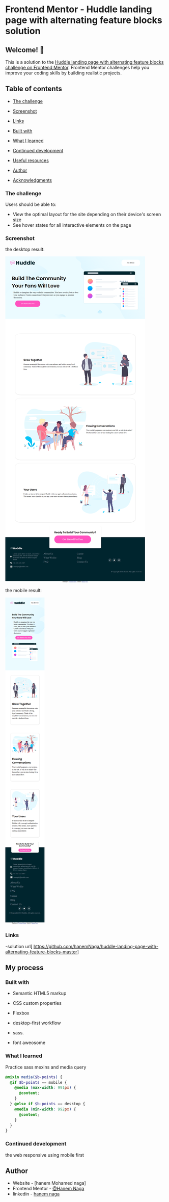 # Frontend Mentor - Huddle landing page with alternating feature blocks solution

## Welcome! 👋

This is a solution to the [Huddle landing page with alternating feature blocks challenge on Frontend Mentor](https://www.frontendmentor.io/challenges/huddle-landing-page-with-alternating-feature-blocks-5ca5f5981e82137ec91a5100). Frontend Mentor challenges help you improve your coding skills by building realistic projects.

## Table of contents

- [The challenge](#the-challenge)
- [Screenshot](#screenshot)
- [Links](#links)

- [Built with](#built-with)
- [What I learned](#what-i-learned)
- [Continued development](#continued-development)
- [Useful resources](#useful-resources)
- [Author](#author)
- [Acknowledgments](#acknowledgments)

### The challenge

Users should be able to:

- View the optimal layout for the site depending on their device's screen size
- See hover states for all interactive elements on the page

### Screenshot

the desktop result:

![](./design-results/desktop-design.png)

the mobile result:


![](./design-results/mobile-design.png)

### Links

-solution url[ https://github.com/hanemNaga/huddle-landing-page-with-alternating-feature-blocks-master]

## My process

### Built with

- Semantic HTML5 markup
- CSS custom properties
- Flexbox

- desktop-first workflow
- sass.
- font aweosome

### What I learned

Practice sass mexins and media query

```scss
@mixin media($b-points) {
  @if $b-points == mobile {
    @media (max-width: 991px) {
      @content;
    }
  } @else if $b-points == desktop {
    @media (min-width: 992px) {
      @content;
    }
  }
}
```



### Continued development

the web responsive using mobile first


## Author

- Website - [hanem Mohamed  naga]
- Frontend Mentor - [@Hanem Naga](https://www.frontendmentor.io/profile/hanemNaga)
- linkedin - [hanem naga]([[https://www.linkedin.com/in/hanem-naga/]])


